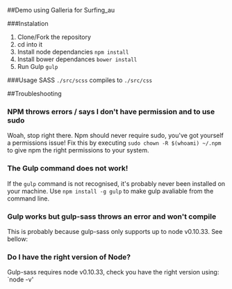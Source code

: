 ##Demo using Galleria for Surfing_au

###Instalation
1. Clone/Fork the repository
2. cd into it
3. Install node dependancies
	`npm install`
4. Install bower dependances
	`bower install`
5. Run Gulp
	`gulp`

###Usage
SASS
`./src/scss` compiles to `./src/css`

##Troubleshooting
### NPM throws errors / says I don't have permission and to use sudo
Woah, stop right there. Npm should never require sudo, you've got yourself a permissions issue! 
Fix this by executing `sudo chown -R $(whoami) ~/.npm` to give npm the right permissions to your system.

### The Gulp command does not work!
If the `gulp` command is not recognised, it's probably never been installed on your machine.
Use `npm install -g gulp` to make gulp avaliable from the command line.

### Gulp works but gulp-sass throws an error and won't compile
This is probably because gulp-sass only supports up to node v0.10.33. See bellow:

### Do I have the right version of Node?
Gulp-sass requires node v0.10.33, check you have the right version using:
`node -v'